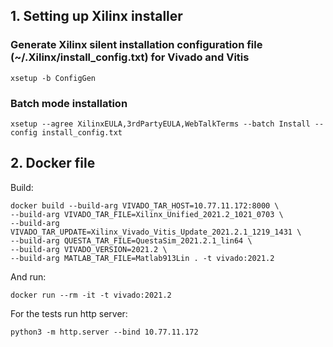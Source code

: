 ## 1. Setting up Xilinx installer

### Generate Xilinx silent installation configuration file (~/.Xilinx/install_config.txt) for Vivado and Vitis

```
xsetup -b ConfigGen
```

### Batch mode installation

```
xsetup --agree XilinxEULA,3rdPartyEULA,WebTalkTerms --batch Install --config install_config.txt
```

## 2. Docker file

Build:
```
docker build --build-arg VIVADO_TAR_HOST=10.77.11.172:8000 \
--build-arg VIVADO_TAR_FILE=Xilinx_Unified_2021.2_1021_0703 \
--build-arg VIVADO_TAR_UPDATE=Xilinx_Vivado_Vitis_Update_2021.2.1_1219_1431 \
--build-arg QUESTA_TAR_FILE=QuestaSim_2021.2.1_lin64 \
--build-arg VIVADO_VERSION=2021.2 \
--build-arg MATLAB_TAR_FILE=Matlab913Lin . -t vivado:2021.2
```

And run:
```
docker run --rm -it -t vivado:2021.2
```

For the tests run http server:
```
python3 -m http.server --bind 10.77.11.172
```
